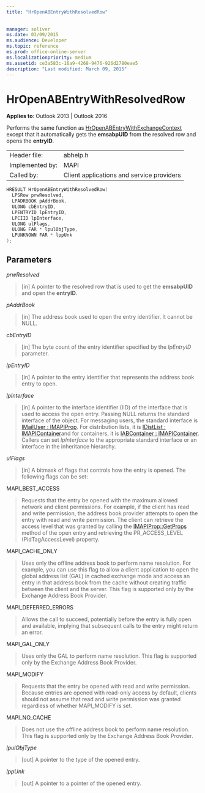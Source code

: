 ```yaml
---
title: "HrOpenABEntryWithResolvedRow"
 
 
manager: soliver
ms.date: 03/09/2015
ms.audience: Developer
ms.topic: reference
ms.prod: office-online-server
ms.localizationpriority: medium
ms.assetid: ce3a583c-16a9-4268-9476-926d2780eae5
description: "Last modified: March 09, 2015"
---
```


# HrOpenABEntryWithResolvedRow

  
  
**Applies to**: Outlook 2013 | Outlook 2016 
  
Performs the same function as [HrOpenABEntryWithExchangeContext](hropenabentrywithexchangecontext.md) except that it automatically gets the **emsabpUID** from the resolved row and opens the **entryID**.
  
|||
|:-----|:-----|
|Header file:  <br/> |abhelp.h  <br/> |
|Implemented by:  <br/> |MAPI  <br/> |
|Called by:  <br/> |Client applications and service providers  <br/> |
   
```cpp
HRESULT HrOpenABEntryWithResolvedRow(
  LPSRow prwResolved,
  LPADRBOOK pAddrBook,
  ULONG cbEntryID,
  LPENTRYID lpEntryID,
  LPCIID lpInterface,
  ULONG ulFlags,
  ULONG FAR * lpulObjType,
  LPUNKNOWN FAR * lppUnk
);
```

## Parameters

 _prwResolved_
  
> [in] A pointer to the resolved row that is used to get the **emsabpUID** and open the **entryID**.
    
 _pAddrBook_
  
> [in] The address book used to open the entry identifier. It cannot be NULL.
    
 _cbEntryID_
  
> [in] The byte count of the entry identifier specified by the  _lpEntryID_ parameter. 
    
 _lpEntryID_
  
>  [in] A pointer to the entry identifier that represents the address book entry to open. 
    
 _lpInterface_
  
> [in] A pointer to the interface identifier (IID) of the interface that is used to access the open entry. Passing NULL returns the standard interface of the object. For messaging users, the standard interface is [IMailUser : IMAPIProp](imailuserimapiprop.md). For distribution lists, it is [IDistList : IMAPIContainer](idistlistimapicontainer.md)and for containers, it is [IABContainer : IMAPIContainer](iabcontainerimapicontainer.md). Callers can set  _lpInterface_ to the appropriate standard interface or an interface in the inheritance hierarchy. 
    
 _ulFlags_
  
> [in] A bitmask of flags that controls how the entry is opened. The following flags can be set:
    
MAPI_BEST_ACCESS
  
> Requests that the entry be opened with the maximum allowed network and client permissions. For example, if the client has read and write permission, the address book provider attempts to open the entry with read and write permission. The client can retrieve the access level that was granted by calling the [IMAPIProp::GetProps](imapiprop-getprops.md) method of the open entry and retrieving the PR_ACCESS_LEVEL (PidTagAccessLevel) property. 
    
MAPI_CACHE_ONLY
  
> Uses only the offline address book to perform name resolution. For example, you can use this flag to allow a client application to open the global address list (GAL) in cached exchange mode and access an entry in that address book from the cache without creating traffic between the client and the server. This flag is supported only by the Exchange Address Book Provider.
    
MAPI_DEFERRED_ERRORS
  
> Allows the call to succeed, potentially before the entry is fully open and available, implying that subsequent calls to the entry might return an error.
    
MAPI_GAL_ONLY
  
> Uses only the GAL to perform name resolution. This flag is supported only by the Exchange Address Book Provider.
    
MAPI_MODIFY
  
> Requests that the entry be opened with read and write permission. Because entries are opened with read-only access by default, clients should not assume that read and write permission was granted regardless of whether MAPI_MODIFY is set.
    
MAPI_NO_CACHE
  
> Does not use the offline address book to perform name resolution. This flag is supported only by the Exchange Address Book Provider.
    
 _lpulObjType_
  
> [out] A pointer to the type of the opened entry.
    
 _lppUnk_
  
> [out] A pointer to a pointer of the opened entry.
    

